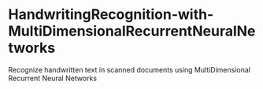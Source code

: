 # HandwritingRecognition-with-MultiDimensionalRecurrentNeuralNetworks
Recognize handwritten text in scanned documents using MultiDimensional Recurrent Neural Networks
